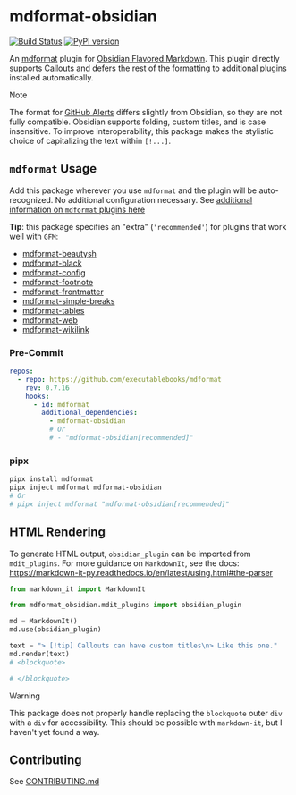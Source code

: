 # mdformat-obsidian

[![Build Status][ci-badge]][ci-link] [![PyPI version][pypi-badge]][pypi-link]

<!-- [![codecov.io][cov-badge]][cov-link]
[cov-badge]: https://codecov.io/gh/executablebooks/mdformat-obsidian/branch/main/graph/badge.svg
[cov-link]: https://codecov.io/gh/executablebooks/mdformat-obsidian
 -->

An [mdformat](https://github.com/executablebooks/mdformat) plugin for [Obsidian Flavored Markdown](https://help.obsidian.md/Editing+and+formatting/Obsidian+Flavored+Markdown). This plugin directly supports [Callouts](https://help.obsidian.md/Editing+and+formatting/Callouts) and defers the rest of the formatting to additional plugins installed automatically.

> [!NOTE]
> The format for [GitHub Alerts](https://github.com/kyleking/mdformat-gfm-alerts) differs slightly from Obsidian, so they are not fully compatible. Obsidian supports folding, custom titles, and is case insensitive. To improve interoperability, this package makes the stylistic choice of capitalizing the text within `[!...]`.

## `mdformat` Usage

Add this package wherever you use `mdformat` and the plugin will be auto-recognized. No additional configuration necessary. See [additional information on `mdformat` plugins here](https://mdformat.readthedocs.io/en/stable/users/plugins.html)

**Tip**: this package specifies an "extra" (`'recommended'`) for plugins that work well with `GFM`:

- [mdformat-beautysh](https://pypi.org/project/mdformat-beautysh)
- [mdformat-black](https://pypi.org/project/mdformat-black)
- [mdformat-config](https://pypi.org/project/mdformat-config)
- [mdformat-footnote](https://pypi.org/project/mdformat-footnote)
- [mdformat-frontmatter](https://pypi.org/project/mdformat-frontmatter)
- [mdformat-simple-breaks](https://pypi.org/project/mdformat-simple-breaks)
- [mdformat-tables](https://pypi.org/project/mdformat-tables)
- [mdformat-web](https://pypi.org/project/mdformat-web)
- [mdformat-wikilink](https://github.com/tmr232/mdformat-wikilink)

### Pre-Commit

```yaml
repos:
  - repo: https://github.com/executablebooks/mdformat
    rev: 0.7.16
    hooks:
      - id: mdformat
        additional_dependencies:
          - mdformat-obsidian
          # Or
          # - "mdformat-obsidian[recommended]"
```

### pipx

```sh
pipx install mdformat
pipx inject mdformat mdformat-obsidian
# Or
# pipx inject mdformat "mdformat-obsidian[recommended]"
```

## HTML Rendering

To generate HTML output, `obsidian_plugin` can be imported from `mdit_plugins`. For more guidance on `MarkdownIt`, see the docs: <https://markdown-it-py.readthedocs.io/en/latest/using.html#the-parser>

```py
from markdown_it import MarkdownIt

from mdformat_obsidian.mdit_plugins import obsidian_plugin

md = MarkdownIt()
md.use(obsidian_plugin)

text = "> [!tip] Callouts can have custom titles\n> Like this one."
md.render(text)
# <blockquote>

# </blockquote>
```

> [!WARNING]
> This package does not properly handle replacing the `blockquote` outer `div` with a `div` for accessibility. This should be possible with `markdown-it`, but I haven't yet found a way.

## Contributing

See [CONTRIBUTING.md](https://github.com/KyleKing/mdformat-obsidian/blob/main/CONTRIBUTING.md)

[ci-badge]: https://github.com/kyleking/mdformat-obsidian/workflows/CI/badge.svg?branch=main
[ci-link]: https://github.com/kyleking/mdformat-obsidian/actions?query=workflow%3ACI+branch%3Amain+event%3Apush
[pypi-badge]: https://img.shields.io/pypi/v/mdformat-obsidian.svg
[pypi-link]: https://pypi.org/project/mdformat-obsidian
